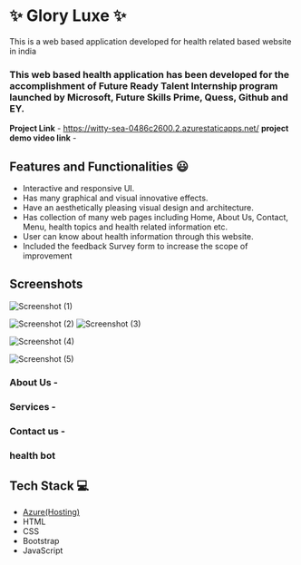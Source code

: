 
# ✨  Glory Luxe ✨

This is a web based application developed for health related based website in india

### This web based health application has been developed for the accomplishment of Future Ready Talent Internship program launched by Microsoft, Future Skills Prime, Quess, Github and EY.


**Project Link** - https://witty-sea-0486c2600.2.azurestaticapps.net/
**project demo video link** - 


## Features and Functionalities 😃

- Interactive and responsive UI.
- Has many graphical and visual innovative effects.
- Have an aesthetically pleasing visual design and architecture.
- Has collection of many web pages including Home, About Us, Contact, Menu, health topics and health related information etc.
- User can know about health information through this website.
- Included the feedback Survey form to increase the scope of improvement 

## Screenshots

![Screenshot (1)](https://user-images.githubusercontent.com/104889674/210084130-135ec011-39d9-4077-9f4b-04939bbda3ab.png)


![Screenshot (2)](https://user-images.githubusercontent.com/104889674/210084152-1d49e085-b5a4-4e61-927e-4fcd5f84542f.png)
![Screenshot (3)](https://user-images.githubusercontent.com/104889674/210084245-0fd162cc-0a49-496d-9421-dd8c8757df43.png)

![Screenshot (4)](https://user-images.githubusercontent.com/104889674/210084229-314a06db-97f0-440b-8b55-003cc04cfbad.png)

![Screenshot (5)](https://user-images.githubusercontent.com/104889674/210084264-f7496857-86c8-4733-a18a-606ba44abe41.png)

### About Us -



### Services -



### Contact us -



### health bot




## Tech Stack 💻
- [Azure(Hosting)](https://azure.microsoft.com/en-in/features/azure-portal/)
- HTML
- CSS
- Bootstrap
- JavaScript
